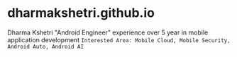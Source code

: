 # dharmakshetri.github.io
Dharma Kshetri "Android Engineer" experience over 5 year in mobile application development
`Interested Area: Mobile Cloud, Mobile Security, Android Auto, Android AI`
